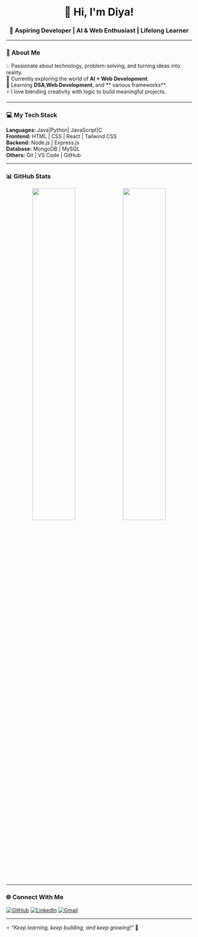 <h1 align="center">👋 Hi, I'm Diya!</h1>
<h3 align="center">🚀 Aspiring Developer | AI & Web Enthusiast | Lifelong Learner</h3>

---

### 🌸 About Me  
💡 Passionate about technology, problem-solving, and turning ideas into reality.  
🎯 Currently exploring the world of **AI + Web Development**.  
🌱 Learning **DSA**,**Web Development**, and ** various frameworks**.  
⚡ I love blending creativity with logic to build meaningful projects.

---

### 💻 My Tech Stack  
**Languages:** Java|Python| JavaScript|C  
**Frontend:** HTML | CSS | React | Tailwind CSS  
**Backend:** Node.js | Express.js   
**Database:** MongoDB | MySQL  
**Others:** Git | VS Code | GitHub

---

### 📊 GitHub Stats  
<p align="center">
  <img width="48%" src="https://github-readme-stats.vercel.app/api?username=yourusername&show_icons=true&theme=tokyonight" />
  <img width="48%" src="https://github-readme-streak-stats.herokuapp.com/?user=yourusername&theme=tokyonight" />
</p>

---

### 🌐 Connect With Me  
[![GitHub](https://img.shields.io/badge/GitHub-000?style=for-the-badge&logo=github)](https://github.com/yourusername)
[![LinkedIn](https://img.shields.io/badge/LinkedIn-0077B5?style=for-the-badge&logo=linkedin)](https://linkedin.com/in/yourprofile)
[![Gmail](https://img.shields.io/badge/Email-D14836?style=for-the-badge&logo=gmail&logColor=white)](mailto:yourmail@gmail.com)

---

⭐ *“Keep learning, keep building, and keep growing!”* 🌱  
